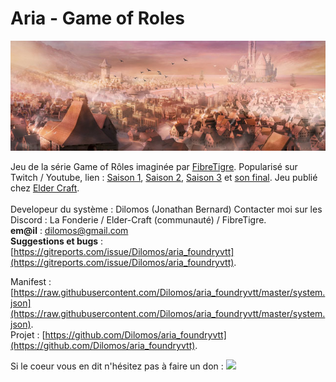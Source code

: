 # Aria - Game of Roles

![aria.jpg](/logos/aria.jpg)

Jeu de la série Game of Rôles imaginée par [FibreTigre](https://www.fibretigre.com/).
Popularisé sur Twitch / Youtube, lien :  [Saison 1](https://www.youtube.com/playlist?list=PLTJVtKcBdMNWKJxAnpSf1fj4CUp49148Z), [Saison 2](https://www.youtube.com/playlist?list=PLTJVtKcBdMNV9tpuHa_YRKlsMspnXFEbx), [Saison 3](https://www.youtube.com/playlist?list=PL4ILyHtnURFrTkuFoje8KhBIoV63ATuwe) et [son final](https://www.youtube.com/playlist?list=PLTJVtKcBdMNW2XAbHVhU1FWR9e_4N8vsm).
Jeu publié chez [Elder Craft](https://www.elder-craft.com/).<br><br>
Developeur du système : Dilomos (Jonathan Bernard) Contacter moi sur les Discord : La Fonderie / Elder-Craft (communauté) / FibreTigre.<br>
**em@il** : dilomos@gmail.com<br>
**Suggestions et bugs** : [https://gitreports.com/issue/Dilomos/aria_foundryvtt](https://gitreports.com/issue/Dilomos/aria_foundryvtt).  

Manifest : [https://raw.githubusercontent.com/Dilomos/aria_foundryvtt/master/system.json](https://raw.githubusercontent.com/Dilomos/aria_foundryvtt/master/system.json).  
Projet : [https://github.com/Dilomos/aria_foundryvtt](https://github.com/Dilomos/aria_foundryvtt).


Si le coeur vous en dit n'hésitez pas à faire un don : [<img src="https://www.paypalobjects.com/fr_FR/FR/i/btn/btn_donate_LG.gif">](https://www.paypal.com/donate?hosted_button_id=D3PP8J9JFUVFG)
